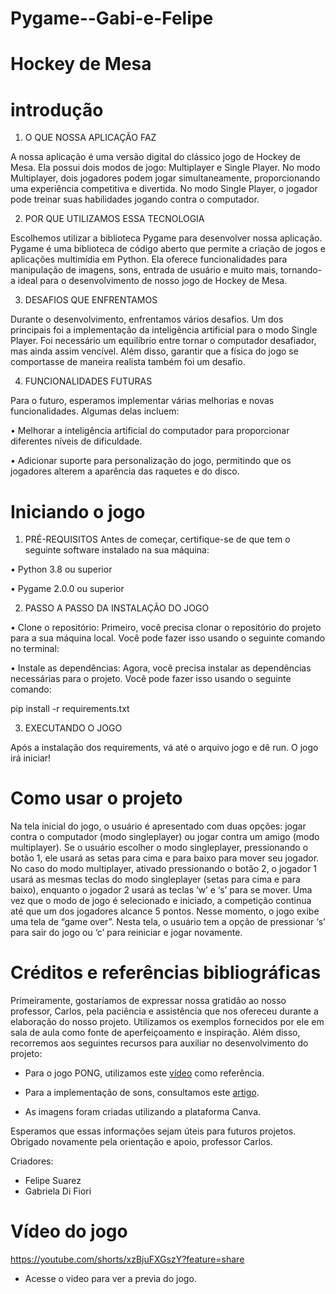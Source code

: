 # Pygame--Gabi-e-Felipe

# Hockey de Mesa

# introdução
1. O QUE NOSSA APLICAÇÃO FAZ

A nossa aplicação é uma versão digital do clássico jogo de Hockey de Mesa. Ela possui dois modos de jogo: Multiplayer e Single Player. No modo Multiplayer, dois jogadores podem jogar simultaneamente, proporcionando uma experiência competitiva e divertida. No modo Single Player, o jogador pode treinar suas habilidades jogando contra o computador.

2. POR QUE UTILIZAMOS ESSA TECNOLOGIA 

Escolhemos utilizar a biblioteca Pygame para desenvolver nossa aplicação. Pygame é uma biblioteca de código aberto que permite a criação de jogos e aplicações multimídia em Python. Ela oferece funcionalidades para manipulação de imagens, sons, entrada de usuário e muito mais, tornando-a ideal para o desenvolvimento de nosso jogo de Hockey de Mesa.

3. DESAFIOS QUE ENFRENTAMOS
   
Durante o desenvolvimento, enfrentamos vários desafios. Um dos principais foi a implementação da inteligência artificial para o modo Single Player. Foi necessário um equilíbrio entre tornar o computador desafiador, mas ainda assim vencível. Além disso, garantir que a física do jogo se comportasse de maneira realista também foi um desafio.

4. FUNCIONALIDADES FUTURAS
   
Para o futuro, esperamos implementar várias melhorias e novas funcionalidades. Algumas delas incluem:

•	Melhorar a inteligência artificial do computador para proporcionar diferentes níveis de dificuldade.

•	Adicionar suporte para personalização do jogo, permitindo que os jogadores alterem a aparência das raquetes e do disco.

# Iniciando o jogo
1. PRÉ-REQUISITOS
Antes de começar, certifique-se de que tem o seguinte software instalado na sua máquina:

•	Python 3.8 ou superior

•	Pygame 2.0.0 ou superior

2. PASSO A PASSO DA INSTALAÇÃO DO JOGO
   
•		Clone o repositório: Primeiro, você precisa clonar o repositório do projeto para a sua máquina local. Você pode fazer isso usando o seguinte comando no terminal:
   
•	 	Instale as dependências: Agora, você precisa instalar as dependências necessárias para o projeto. Você pode fazer isso usando o seguinte comando:
   
pip install -r requirements.txt

3. EXECUTANDO O JOGO 

Após a instalação dos requirements, vá até o arquivo jogo e dê run. O jogo irá iniciar!

# Como usar o projeto
Na tela inicial do jogo, o usuário é apresentado com duas opções: jogar contra o computador (modo singleplayer) ou jogar contra um amigo (modo multiplayer). Se o usuário escolher o modo singleplayer, pressionando o botão 1, ele usará as setas para cima e para baixo para mover seu jogador. No caso do modo multiplayer, ativado pressionando o botão 2, o jogador 1 usará as mesmas teclas do modo singleplayer (setas para cima e para baixo), enquanto o jogador 2 usará as teclas ‘w’ e ‘s’ para se mover. Uma vez que o modo de jogo é selecionado e iniciado, a competição continua até que um dos jogadores alcance 5 pontos. Nesse momento, o jogo exibe uma tela de “game over”. Nesta tela, o usuário tem a opção de pressionar ‘s’ para sair do jogo ou ‘c’ para reiniciar e jogar novamente.

# Créditos e referências bibliográficas
Primeiramente, gostaríamos de expressar nossa gratidão ao nosso professor, Carlos, pela paciência e assistência que nos ofereceu durante a elaboração do nosso projeto. Utilizamos os exemplos fornecidos por ele em sala de aula como fonte de aperfeiçoamento e inspiração. Além disso, recorremos aos seguintes recursos para auxiliar no desenvolvimento do projeto:

- Para o jogo PONG, utilizamos este [vídeo](https://www.youtube.com/watch?v=C6jJg9Zan7w) como referência.
  
- Para a implementação de sons, consultamos este [artigo](https://acervolima.com/python-reproduzindo-arquivo-de-audio-no-pygame/).
  
- As imagens foram criadas utilizando a plataforma Canva.

Esperamos que essas informações sejam úteis para futuros projetos. Obrigado novamente pela orientação e apoio, professor Carlos.

Criadores: 

- Felipe Suarez
- Gabriela Di Fiori 

# Vídeo do jogo
https://youtube.com/shorts/xzBjuFXGszY?feature=share

- Acesse o video para ver a previa do jogo.
